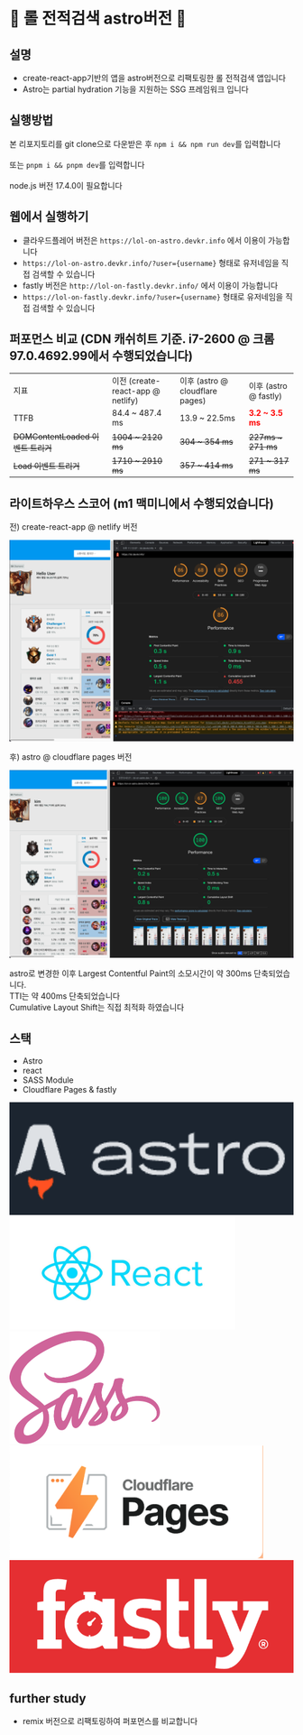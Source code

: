 # 📌 롤 전적검색 astro버전 📌

## 설명
- create-react-app기반의 앱을 astro버전으로 리팩토링한 롤 전적검색 앱입니다
- Astro는 partial hydration 기능을 지원하는 SSG 프레임워크 입니다

## 실행방법 
본 리포지토리를 git clone으로 다운받은 후 `npm i && npm run dev`를 입력합니다\
\
또는 `pnpm i && pnpm dev`를 입력합니다\
\
node.js 버전 17.4.0이 필요합니다

## 웹에서 실행하기
- 클라우드플레어 버전은 `https://lol-on-astro.devkr.info` 에서 이용이 가능합니다
- `https://lol-on-astro.devkr.info/?user={username}` 형태로 유저네임을 직접 검색할 수 있습니다
- fastly 버전은 `http://lol-on-fastly.devkr.info/` 에서 이용이 가능합니다
- `https://lol-on-fastly.devkr.info/?user={username}` 형태로 유저네임을 직접 검색할 수 있습니다


## 퍼포먼스 비교 (CDN 캐쉬히트 기준. i7-2600 @ 크롬 97.0.4692.99에서 수행되었습니다)

<table>
    <tr>
        <td>지표</td>
        <td>이전 (create-react-app @ netlify)</td>
        <td>이후 (astro @ cloudflare pages)</td>
        <td>이후 (astro @ fastly)</td>
    </tr>
    <tr>
        <td>TTFB</td>
        <td>84.4 ~ 487.4 ms</td>
        <td>13.9 ~ 22.5ms</td>
        <td><b style="color:red"> 3.2 ~ 3.5 ms</b></td>
    </tr>
    <tr>
        <td><del>DOMContentLoaded 이벤트 트리거</del></td>
        <td><del>1004 ~ 2120 ms</del></td>
        <td><del>304 ~ 354 ms</del></td>
        <td><del>227ms ~ 271 ms</del></td>
    </tr>    
    <tr>
        <td><del>Load 이벤트 트리거</del></td>
        <td><del>1710 ~ 2910 ms</del></td>
        <td><del>357 ~ 414 ms</del></td>
        <td><del>271 ~ 317 ms</del></td>
    </tr>        
</table>

## 라이트하우스 스코어  (m1 맥미니에서 수행되었습니다)

전) create-react-app @ netlify 버전

![라이트하우스 전](./githubFile/lighthouse_before.png)



후) astro @ cloudflare pages 버전

![라이트하우스 후](./githubFile/lighthouse_after.png)

astro로 변경한 이후 Largest Contentful Paint의 소모시간이 약 300ms 단축되었습니다.\
TTI는 약 400ms 단축되었습니다\
Cumulative Layout Shift는 직접 최적화 하였습니다

## 스택

- Astro
- react
- SASS Module
- Cloudflare Pages & fastly
 
<img src="./githubFile/astro_logo_big.png" height="200px" />
<img src="./githubFile/react_logo.jpeg" height="200px" />
<br/>
<img src="./githubFile/sass_logo.svg" height="200px" />
<img src="./githubFile/cf_pages_logo.png" height="200px" />
<img src="./githubFile/fastly-logo.png" height="200px" />


## further study
- remix 버전으로 리팩토링하여 퍼포먼스를 비교합니다